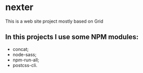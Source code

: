 # nexter
This is a web site project mostly based on Grid

## In this projects I use some NPM modules:
- concat;
- node-sass;
- npm-run-all;
- postcss-cli.
